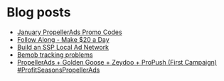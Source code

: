 # Blog posts
<!-- BLOG-POST-LIST:START -->
- [January PropellerAds Promo Codes](https://afflift.com/f/threads/january-propellerads-promo-codes.10169/)
- [Follow Along - Make $20 a Day](https://afflift.com/f/threads/follow-along-make-20-a-day.10149/)
- [Build an SSP Local Ad Network](https://afflift.com/f/threads/build-an-ssp-local-ad-network.10166/)
- [Bemob tracking problems](https://afflift.com/f/threads/bemob-tracking-problems.10170/)
- [PropellerAds + Golden Goose + Zeydoo + ProPush &lpar;First Campaign&rpar; #ProfitSeasonsPropellerAds](https://afflift.com/f/threads/propellerads-golden-goose-zeydoo-propush-first-campaign-profitseasonspropellerads.10123/)
<!-- BLOG-POST-LIST:END -->
